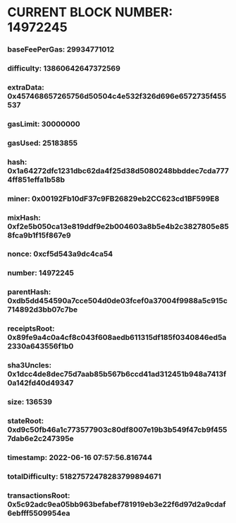 # CURRENT BLOCK NUMBER: 14972245

### baseFeePerGas: 29934771012
### difficulty: 13860642647372569
### extraData: 0x457468657265756d50504c4e532f326d696e6572735f455537
### gasLimit: 30000000
### gasUsed: 25183855
### hash: 0x1a64272dfc1231dbc62da4f25d38d5080248bbddec7cda7774ff851effa1b58b
### miner: 0x00192Fb10dF37c9FB26829eb2CC623cd1BF599E8
### mixHash: 0xf2e5b050ca13e819ddf9e2b004603a8b5e4b2c3827805e858fca9b1f15f867e9
### nonce: 0xcf5d543a9dc4ca54
### number: 14972245
### parentHash: 0xdb5dd454590a7cce504d0de03fcef0a37004f9988a5c915c714892d3bb07c7be
### receiptsRoot: 0x89fe9a4c0a4cf8c043f608aedb611315df185f0340846ed5a2330a643556f1b0
### sha3Uncles: 0x1dcc4de8dec75d7aab85b567b6ccd41ad312451b948a7413f0a142fd40d49347
### size: 136539
### stateRoot: 0xd9c50fb46a1c773577903c80df8007e19b3b549f47cb9f4557dab6e2c247395e
### timestamp: 2022-06-16 07:57:56.816744
### totalDifficulty: 51827572478283799894671
### transactionsRoot: 0x5c92adc9ea05bb963befabef781919eb3e22f6d97d2a9cdaf6ebfff5509954ea
